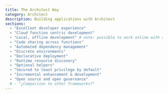 ```yaml
---
title: The Architect Way
category: Architect
description: Building applications with Architect
sections:
  - "Excellent developer experience"
  - "Cloud function centric development"
  - "Local, offline development" # note: possible to work online with real infra
  - "Code sharing across functions"
  - "Automated dependency management"
  - "Discrete environments"
  - "Declarative deployment"
  - "Runtime resource discovery"
  - "Optional helpers"
  - "Secured to least privilege by default"
  - "Incremental enhancement & development"
  - "Open source and open governance"
  # - "¿Comparison to other frameworks?"
---
```


